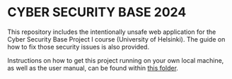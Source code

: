 # CYBER SECURITY BASE 2024

This repository includes the intentionally unsafe web application for the Cyber Security Base Project I course (University of Helsinki). The guide on how to fix those security issues is also provided.

Instructions on how to get this project running on your own local machine, as well as the user manual, can be found within [this folder](./docs/ "Project documentation folder").
